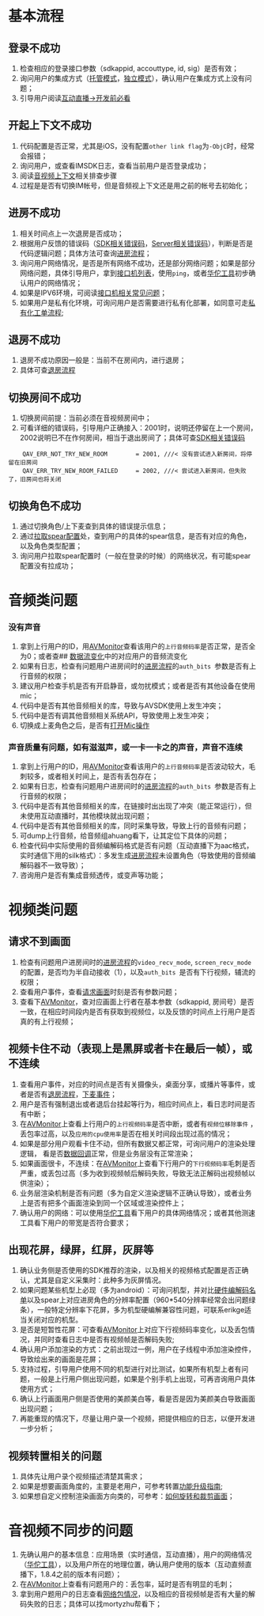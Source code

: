 
# <a name="log_basic">基本流程</a>
## <a name="log_basic_login">登录不成功</a>
1. 检查相应的登录接口参数（sdkappid, accouttype, id, sig）是否有效；
2. 询问用户的集成方式（[托管模式](https://www.qcloud.com/document/product/268/7655)，[独立模式](https://www.qcloud.com/document/product/268/7654)），确认用户在集成方式上没有问题；
3. 引导用户阅读[互动直播->开发前必看](https://www.qcloud.com/document/product/268/7540)

## <a name="log_basic_startcontext">开起上下文不成功</a>
1. 代码配置是否正常，尤其是iOS，没有配置`other link flag`为`-ObjC`时，经常会报错；
2. 询问用户，或查看IMSDK日志，查看当前用户是否登录成功；
3. 阅读<a href="AVSDK日志分析_基础流程.md?#log_startcontext">音视频上下文</a>相关排查步骤
4. 过程是是否有切换IM帐号，但是音频视上下文还是用之前的帐号去初始化；

## <a name="log_basic_enterroom">进房不成功</a>
1. 相关时间点上一次退房是否成功；
1. 根据用户反馈的错误码（[SDK相关错误码](https://www.qcloud.com/document/product/268/8423)，<a href="10000以上被转换的错误码.xls">Server相关错误码</a>），判断是否是代码逻辑问题；具体方法可查询<a href="AVSDK日志分析_基础流程.md?#log_enterroom">进房流程</a>；
2. 询问用户网络情况，是否是所有网络不成功，还是部分网络问题；如果是部分网络问题，具体引导用户，拿到<a href="AVSDK日志分析_基础流程.md?#log_enterroom_ipaddress">接口机列表</a>，使用`ping`，或者[华佗工具](http://ping.huatuo.qq.com/)初步确认用户的网络情况；
3. 如果是IPV6环境，可阅读<a href="AVSDK日志分析_基础流程.md?#log_enterroom_ipaddress_problems">接口机相关常见问题</a>；
4. 如果用户是私有化环境，可询问用户是否需要进行私有化部署，如同意可走<a href="#log_workorder_private">私有化工单流程</a>;

## <a name="log_basic_exitroom">退房不成功</a>
1. 退房不成功原因一般是：当前不在房间内，进行退房；
2. 具体可查<a href="AVSDK日志分析_基础流程.md?#log_exitroom">退房流程</a>

## <a name="log_basic_exitroom">切换房间不成功</a>
1. 切换房间前提：当前必须在音视频房间中；
2. 可看详细的错误码，引导用户正确接入：2001时，说明还停留在上一个房间，2002说明已不在作何房间，相当于退出房间了；具体可查[SDK相关错误码](https://www.qcloud.com/document/product/268/8423)

```
    QAV_ERR_NOT_TRY_NEW_ROOM        = 2001, ///< 没有尝试进入新房间，将停留在旧房间    QAV_ERR_TRY_NEW_ROOM_FAILED     = 2002, ///< 尝试进入新房间，但失败了，旧房间也将关闭
```

## <a name="log_param_changeavcontrolrole">切换角色不成功</a>
1. 通过<a name="AVSDK日志分析_非常用流程.md?#log_changecontrolrole">切换角色/上下麦</a>查到具体的错误提示信息；
2. 通过<a href="AVSDK日志分析_基础流程.md?#log_getspearinfo">拉取spear配置</a>处，查到用户的具体的spear信息，是否有对应的角色，以及角色类型配置；
3. 询问用户拉取spear配置时（一般在登录的时候）的网络状况，有可能spear配置没有拉成功；




# <a name="log_audio">音频类问题</a>

### <a name="log_noaudio">没有声音</a>
1. 拿到上行用户的ID，用[AVMonitor](http://avq.server.com/reportapp/)查看该用户的`上行音频码率`是否正常，是否全为0；或者查## <a href="AVSDK日志分析_非常用流程.md?#log_avdata">数据流变化</a>中的对应用户的音频流变化
2. 如果有日志，检查有问题用户进房间时的<a href="AVSDK日志分析_基础流程.md?#log_enterroom">进房流程</a>的`auth_bits `参数是否有上行音频的权限；
3. 建议用户检查手机是否有开启静音，或勿扰模式；或者是否有其他设备在使用mic；
4. 代码中是否有其他音频相关的库，导致与AVSDK使用上发生冲突；
5. 代码中是否有调其他音频相关系统API，导致使用上发生冲突；
6. 切换成上麦角色之后，是否有<a href="AVSDK日志分析_非常用流程.md?#log_mic">打开Mic操作</a>


### <a name="log_audio_stuck">声音质量有问题，如有滋滋声，或一卡一卡之的声音，声音不连续</a>
1. 拿到上行用户的ID，用[AVMonitor](http://avq.server.com/reportapp/)查看该用户的`上行音频码率`是否波动较大，毛刺较多，或者相关时间上，是否有丢包存在；
2. 如果有日志，检查有问题用户进房间时的<a href="AVSDK日志分析_基础流程.md?#log_enterroom">进房流程</a>的`auth_bits `参数是否有上行音频的权限；
3. 代码中是否有其他音频相关的库，在链接时出出现了冲突（能正常运行），但未使用互动直播时，其他模块就出现问题；
3. 代码中是否有其他音频相关的库，同时采集导致，导致上行的音频有问题；
4. 可<a name="AVSDK日志分析_基础流程.md?#log_dumpaudio">dump上行音频</a>，给音频组ahuang看下，让其定位下具体的问题；
5. 检查代码中实际使用的音频编解码格式是否有问题（互动直播下为aac格式，实时通信下用的silk格式）：多发生成<a href="AVSDK日志分析_基础流程.md?#log_enterroom">进房流程</a>未设置角色（导致使用的音频编解码器不一致导致）；
6. 咨询用户是否有集成音频透传，或变声等功能；


# <a name="log_video">视频类问题</a>

## <a name="log_video_requestviewlist">请求不到画面</a>
1. 检查有问题用户进房间时的<a href="AVSDK日志分析_基础流程.md?#log_enterroom">进房流程</a>的`video_recv_mode`, `screen_recv_mode` 的配置，是否均为半自动接收（1），以及`auth_bits `是否有下行视频，辅流的权限；
2. 查看<a name="AVSDK日志分析_基础流程.md?#log_eventid">用户事件</a>，查看<a href="AVSDK日志分析_基础流程.md?#log_requestviewlist">请求画面</a>时刻是否有参数问题；
3. 查看下[AVMonitor](http://avq.server.com/reportapp/)，查对应画面上行者在基本参数（sdkappid, 房间号）是否一致，在相应时间段内是否有获取到视频位，以及反馈的时间点上行用户是否真的有上行视频；

## <a name="log_video_stuck">视频卡住不动（表现上是黑屏或者卡在最后一帧），或不连续</a>
1. 查看<a name="AVSDK日志分析_基础流程.md?#log_eventid">用户事件</a>，对应的时间点是否有关摄像头，桌面分享，或播片等事件，或者是否有<a href="AVSDK日志分析_基础流程.md?#log_exitroom">退房流程</a>，<a href="AVSDK日志分析_非常用流程.md?#log_changecontrolrole">下麦事件</a>；
2. 用户是否有强制退出或者退后台挂起等行为，相应时间点上，看日志时间是否有中断；
3. 在[AVMonitor](http://avq.server.com/reportapp/)上查看上行用户的`上行视频码率`是否中断，或者有`视频位移除事件` ，丢包率过高，以及`应用的cpu使用率`是否在相关时间段出现过高的情况；
4. 如果是部分用户观看卡住不动，但所有数据又都正常，可询问用户的渲染处理逻辑， 看是否<a href="AVSDK日志分析_非常用流程.md?#log_avdata">数据回调</a>正常，但是业务层没有正常渲染；
5. 如果画面很卡，不连续：在[AVMonitor](http://avq.server.com/reportapp/)上查看下行用户的`下行视频码率`毛刺是否严重，或丢包过高（多为收到视频帧后解码失败，导致无法正解码出视频帧以供渲染）；
6. 业务层渲染机制是否有问题（多为自定义渲染逻辑不正确认导致），或者业务上是否有把多个画面渲染到同一个区域或渲染控件上；
7. 确认用户的网络：可以使用[华佗工具](http://ping.huatuo.qq.com/)看下用户的具体网络情况；或者其他测速工具看下用户的带宽是否符合要求；

## <a name="log_video_badframe">出现花屏，绿屏，红屏，灰屏等</a>
1. 确认业务侧是否使用的SDK推荐的渲染，以及相关的视频格式配置是否正确认，尤其是自定义采集时：此种多为灰屏情况。
2. 如果问题某些机型上必现（多为android）：可询问机型，并对比[硬件编解码名单](http://tapd.oa.com/mobile_av/markdown_wikis/#硬件编解码名单)以及spear上对应进房角色的分辨率配置（960*540分辨率经常会出问题绿条），一般特定分辨率下花屏，多为机型硬编解兼容性问题，可联系erikge适当关闭对应的机型。
3. 是否是短暂性花屏：可查看[AVMonitor](http://avq.server.com/reportapp/)上对应下行视频码率变化，以及丢包情况，并同时查看日志中是否有视频帧是否解码失败;
4. 确认用户添加渲染的方式：之前出现过一例，用户在子线程中添加渲染控件，导致绘出来的画面是花屏；
5. 支持过程，引导用户使用不同的机型进行对比测试，如果所有机型上者有问题，一般是上行用户侧出现问题，如果是个别手机上出现，可再咨询用户具体使用方式；
6. 确认上行画面用户侧是否使用的美颜美白等，看是否是因为美颜美白导致画面出现问题；
7. 再能重现的情况下，尽量让用户录一个视频，把提供相应的日志，以便开发进一步分析；


## <a name="log_video_rotate">视频转置相关的问题</a>
1. 具体先让用户录个视频描述清楚其需求；
2. 如果是想要画面角度的，主要是老用户，可参考转置[功能升级指南](https://github.com/zhaoyang21cn/suixinbo_doc/blob/master/doc2/AVSDK%201.8.4%E8%BD%AC%E7%BD%AE%E5%8A%9F%E8%83%BD%E5%8D%87%E7%BA%A7%E6%8C%87%E5%8D%97.md);
3. 如果想自定义控制渲染画面方向类的，可参考：[如何旋转和裁剪画面](https://www.qcloud.com/document/product/268/7647)；



# <a name="log_avsync">音视频不同步的问题</a>

1. 先确认用户的基本信息：应用场景（实时通信，互动直播），用户的网络情况（[华佗工具](http://ping.huatuo.qq.com/)），以及用户所在的地理位置，确认用户使用的版本（互动直频直播下，1.8.4之前的版本有问题）；
2. 在[AVMonitor](http://avq.server.com/reportapp/)上查看有问题用户的：丢包率，延时是否有明显的毛刺；
3. 拿到用户题用户的日志查看<a href="AVSDK日志分析_非常用流程.md?#log_net">网络包情况</a>，以及相应的音视频帧是否有大量的解码失败的日志；具体可以找mortyzhu帮看下； 







<!--# <a name="log_device">设备操作相关</a>
## <a name="log_device_mic">Mic相关问题</a>



### <a name="log_device_camera">Camera相关问题</a>

### <a name="log_device_speaker">Speaker相关问题</a>

### <a name="log_device_aux">辅路相关的问题</a>-->

<!--## <a name="log_param">参数配置类问题</a>
### <a name="log_param_sdkappid">SDKAppID</a>

### <a name="log_param_spear">Spear配置信息</a>
### <a name="log_param_enterroom">进房参数配置</a>


## <a name="log_updownmic">互动连麦类</a>
### <a name="log_updownmic_updonwparam">上麦下麦问题</a>
#### 切换角色不成功
1. 通过<a name="AVSDK日志分析_非常用流程.md?#log_changecontrolrole">切换角色/上下麦</a>
1. 检查用户的spear配置中是否有对应

### <a name="log_updownmic_video">连麦过程中视频有问题</a>
### <a name="log_updownmic_audio">连麦过程中音频有问题</a>-->



<!--

## <a name="log_audio">音频类问题</a>
### <a name="log_audio_noaudio">没有声音</a>
### <a name="log_audio_stuck">声音卡顿</a>
### <a name="log_audio_quality">声音有问题</a>

## <a name="log_video">视频相关的问题</a>
### <a name="log_video_noframe">无视频画面，黑屏</a>
### <a name="log_video_badframe">花屏，绿屏，红屏</a>
### <a name="log_video_stuck">视频画面卡顿</a>
### <a name="log_video_render">渲染相关的crash</a>


## <a name="log_avsync">音视频不同步的问题</a>



## <a name="log_performance">性能相关的问题</a>

## <a name="log_compatibility">新老版本兼容性问题</a>

## <a name="log_crash">crash相关的问题</a>

## <a name="log_debug">需要AVSDK排查的问题</a>

## <a name="log_workorder">工单相关流程</a>
### <a name="log_workorder_livecode">直播码相关</a>
### <a name="log_workorder_rotate">转置相关</a>
### <a name="log_workorder_private">私有化</a>-->







